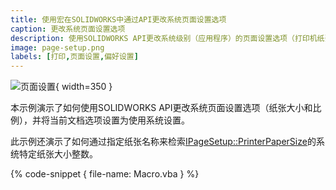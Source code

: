 ```yaml
---
title: 使用宏在SOLIDWORKS中通过API更改系统页面设置选项
caption: 更改系统页面设置选项
description: 使用SOLIDWORKS API更改系统级别（应用程序）的页面设置选项（打印机纸张大小、比例等）以进行打印
image: page-setup.png
labels: [打印,页面设置,偏好设置]
---
```

![页面设置](page-setup.png){ width=350 }

本示例演示了如何使用SOLIDWORKS API更改系统页面设置选项（纸张大小和比例），并将当前文档选项设置为使用系统设置。

此示例还演示了如何通过指定纸张名称来检索[IPageSetup::PrinterPaperSize](https://help.solidworks.com/2016/english/api/sldworksapi/SolidWorks.Interop.sldworks~SolidWorks.Interop.sldworks.IPageSetup~PrinterPaperSize.html)的系统特定纸张大小整数。

{% code-snippet { file-name: Macro.vba } %}